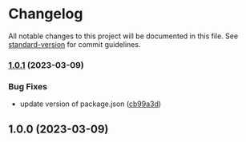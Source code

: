 # Changelog

All notable changes to this project will be documented in this file. See [standard-version](https://github.com/conventional-changelog/standard-version) for commit guidelines.

### [1.0.1](https://github.com/tommychen5110/test/compare/v1.0.0...v1.0.1) (2023-03-09)


### Bug Fixes

* update version of package.json ([cb99a3d](https://github.com/tommychen5110/test/commit/cb99a3deffdad16562f45fa239df20b4e19d9c95))

## 1.0.0 (2023-03-09)
